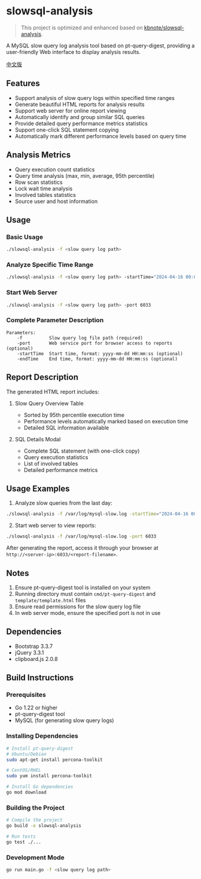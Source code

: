 # slowsql-analysis

> This project is optimized and enhanced based on [kbnote/slowsql-analysis](https://github.com/kbnote/slowsql-analysis).

A MySQL slow query log analysis tool based on pt-query-digest, providing a user-friendly Web interface to display analysis results.

[中文版](README.md)

## Features

- Support analysis of slow query logs within specified time ranges
- Generate beautiful HTML reports for analysis results
- Support web server for online report viewing
- Automatically identify and group similar SQL queries
- Provide detailed query performance metrics statistics
- Support one-click SQL statement copying
- Automatically mark different performance levels based on query time

## Analysis Metrics

- Query execution count statistics
- Query time analysis (max, min, average, 95th percentile)
- Row scan statistics
- Lock wait time analysis
- Involved tables statistics
- Source user and host information

## Usage

### Basic Usage

```bash
./slowsql-analysis -f <slow query log path>
```

### Analyze Specific Time Range

```bash
./slowsql-analysis -f <slow query log path> -startTime="2024-04-16 00:00:00" -endTime="2024-04-16 23:59:59"
```

### Start Web Server

```bash
./slowsql-analysis -f <slow query log path> -port 6033
```

### Complete Parameter Description

```
Parameters:
    -f          Slow query log file path (required)
    -port       Web service port for browser access to reports (optional)
    -startTime  Start time, format: yyyy-mm-dd HH:mm:ss (optional)
    -endTime    End time, format: yyyy-mm-dd HH:mm:ss (optional)
```

## Report Description

The generated HTML report includes:

1. Slow Query Overview Table
   - Sorted by 95th percentile execution time
   - Performance levels automatically marked based on execution time
   - Detailed SQL information available

2. SQL Details Modal
   - Complete SQL statement (with one-click copy)
   - Query execution statistics
   - List of involved tables
   - Detailed performance metrics

## Usage Examples

1. Analyze slow queries from the last day:
```bash
./slowsql-analysis -f /var/log/mysql-slow.log -startTime="2024-04-16 00:00:00" -endTime="2024-04-16 23:59:59"
```

2. Start web server to view reports:
```bash
./slowsql-analysis -f /var/log/mysql-slow.log -port 6033
```

After generating the report, access it through your browser at `http://<server-ip>:6033/<report-filename>`.

## Notes

1. Ensure pt-query-digest tool is installed on your system
2. Running directory must contain `cmd/pt-query-digest` and `template/template.html` files
3. Ensure read permissions for the slow query log file
4. In web server mode, ensure the specified port is not in use

## Dependencies

- Bootstrap 3.3.7
- jQuery 3.3.1
- clipboard.js 2.0.8

## Build Instructions

### Prerequisites

- Go 1.22 or higher
- pt-query-digest tool
- MySQL (for generating slow query logs)

### Installing Dependencies

```bash
# Install pt-query-digest
# Ubuntu/Debian
sudo apt-get install percona-toolkit

# CentOS/RHEL
sudo yum install percona-toolkit

# Install Go dependencies
go mod download
```

### Building the Project

```bash
# Compile the project
go build -o slowsql-analysis

# Run tests
go test ./...
```

### Development Mode

```bash
go run main.go -f <slow query log path>
``` 
